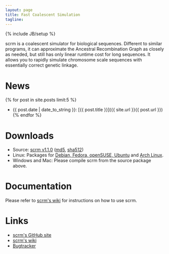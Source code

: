 ```yaml
---
layout: page
title: Fast Coalescent Simulation
tagline: 
---
```

{% include JB/setup %}

scrm is a coalescent simulator for biological sequences. Different to similar 
programs, it can approximate the Ancestral Recombination Graph as closely as
needed,
but still has only linear runtime cost for long sequences. It allows you to rapidly 
simulate chromosome scale sequences with essentially correct genetic linkage.

# News
{% for post in site.posts limit:5 %} 
* {{ post.date | date_to_string }}: [{{ post.title }}]({{ site.url }}{{ post.url }}) {% endfor %}


# Downloads
* Source: [scrm v1.1.0](./releases/scrm-1.1.0.tar.gz)
  ([md5](./releases/releases.md5), 
  [sha512](./releases/releases.sha512))
* Linux: Packages for [Debian, Fedora, openSUSE, Ubuntu](http://software.opensuse.org/download.html?project=home%3Apaulst&package=scrm)
  and [Arch Linux](https://aur.archlinux.org/packages/scrm).
* Windows and Mac: Please compile scrm from the source package above.


# Documentation
Please refer to [scrm's wiki](https://github.com/paulstaab/scrm/wiki) for
instructions on how to use scrm.


# Links
+ [scrm's GitHub site](https://github.com/paulstaab/scrm)
+ [scrm's wiki](https://github.com/paulstaab/scrm/wiki)
+ [Bugtracker](https://github.com/paulstaab/scrm/issues)
